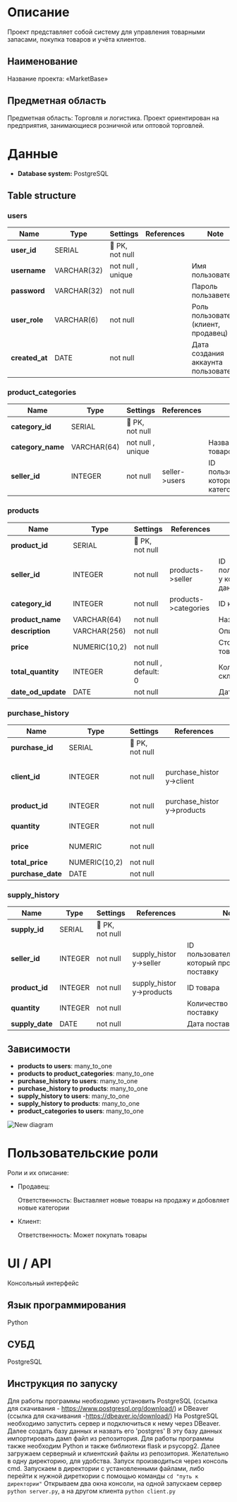 # Описание
Проект представляет собой систему для управления товарными запасами, покупка товаров и учёта клиентов. 

## Наименование
Название проекта: «MarketBase»

## Предметная область
Предметная область: Торговля и логистика.
Проект ориентирован на предприятия, занимающиеся розничной или оптовой торговлей.

# Данные

- **Database system:** PostgreSQL
## Table structure

### users

| Name        | Type          | Settings                      | References                    | Note                           |
|-------------|---------------|-------------------------------|-------------------------------|--------------------------------|
| **user_id** | SERIAL | 🔑 PK, not null  |  | |
| **username** | VARCHAR(32) | not null , unique |  |Имя пользователя |
| **password** | VARCHAR(32) | not null  |  |Пароль пользаветеля |
| **user_role** | VARCHAR(6) | not null  |  |Роль пользователя (клиент, продавец) |
| **created_at** | DATE | not null  |  |Дата создания аккаунта пользователя | 


### product_categories

| Name        | Type          | Settings                      | References                    | Note                           |
|-------------|---------------|-------------------------------|-------------------------------|--------------------------------|
| **category_id** | SERIAL | 🔑 PK, not null  |  | |
| **category_name** | VARCHAR(64) | not null , unique |  |Название категории товаров |
| **seller_id** | INTEGER | not null  | seller->users |ID пользователя(продавца), который ввел эту категорию | 


### products

| Name        | Type          | Settings                      | References                    | Note                           |
|-------------|---------------|-------------------------------|-------------------------------|--------------------------------|
| **product_id** | SERIAL | 🔑 PK, not null  |  | |
| **seller_id** | INTEGER | not null  | products->seller |ID пользователя(продавца), у которого продается данный товар |
| **category_id** | INTEGER | not null  | products->categories |ID категории товара |
| **product_name** | VARCHAR(64) | not null  |  |Название товара |
| **description** | VARCHAR(256) | not null  |  |Описание продукта |
| **price** | NUMERIC(10,2) | not null  |  |Стоимость 1 единцы товара |
| **total_quantity** | INTEGER | not null , default: 0 |  |Количество товара на складе |
| **date_od_update** | DATE | not null  |  |Дата обновления товара | 


### purchase_history

| Name        | Type          | Settings                      | References                    | Note                           |
|-------------|---------------|-------------------------------|-------------------------------|--------------------------------|
| **purchase_id** | SERIAL | 🔑 PK, not null  |  | |
| **client_id** | INTEGER | not null  | purchase_history->client |ID пользователя(клиента) который произвел эту покупку |
| **product_id** | INTEGER | not null  | purchase_history->products |ID товара, которого купили |
| **quantity** | INTEGER | not null  |  |Количество товара за покупку |
| **price** | NUMERIC | not null  |  |Цена 1 единицы товара |
| **total_price** | NUMERIC(10,2) | not null  |  |Общая сумма покупки |
| **purchase_date** | DATE | not null  |  |Дата покупки | 


### supply_history

| Name        | Type          | Settings                      | References                    | Note                           |
|-------------|---------------|-------------------------------|-------------------------------|--------------------------------|
| **supply_id** | SERIAL | 🔑 PK, not null  |  | |
| **seller_id** | INTEGER | not null  | supply_history->seller |ID пользователя(продавца), который произвел поставку |
| **product_id** | INTEGER | not null  | supply_history->products |ID товара |
| **quantity** | INTEGER | not null  |  |Количество товара за поставку |
| **supply_date** | DATE | not null  |  |Дата поставки | 


## Зависимости

- **products to users**: many_to_one
- **products to product_categories**: many_to_one
- **purchase_history to users**: many_to_one
- **purchase_history to products**: many_to_one
- **supply_history to users**: many_to_one
- **supply_history to products**: many_to_one
- **product_categories to users**: many_to_one

![New diagram](https://github.com/user-attachments/assets/65854055-6e3c-40cf-9aec-088c0cb49b24)


# Пользовательские роли

Роли и их описание:

- Продавец:

  Ответственность:
    Выставляет новые товары на продажу и добовляет новые категории
    
- Клиент:

  Ответственность:
    Может покупать товары


# UI / API 

Консольный интерфейс

## Язык программирования

Python

## СУБД

PostgreSQL


## Инструкция по запуску

Для работы программы необходимо установить PostgreSQL (ссылка для скачивания - https://www.postgresql.org/download/) и DBeaver (ссылка для скачивания -https://dbeaver.io/download/)
На PostgreSQL необходимо запустить сервер и подключиться к нему через DBeaver. Далее создать базу данных и назвать его 'postgres' 
В эту базу данных импортировать дамп файл из репозитория.
Для работы программы также необходим Python и также библиотеки flask и psycopg2.
Далее загружаем серверный и клиентский файлы из репозитория. Желательно в одну директорию, для удобства.
Запуск производиться через консоль cmd. Запускаем в директории с установленными файлами, либо перейти к нужной диреткории с помощью команды `cd "путь к директории"`
Открываем два окна консоли, на одной запускаем сервер `python server.py`, а на другом клиента `python client.py`
